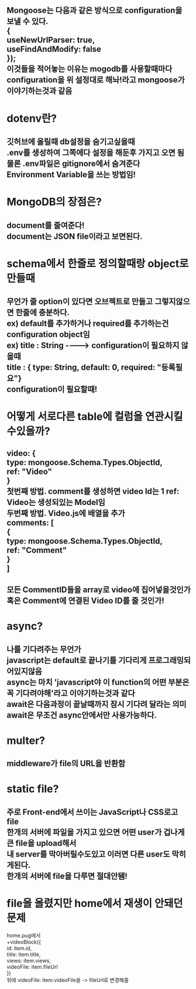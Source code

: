 Mongoose는 다음과 같은 방식으로 configuration을 보낼 수 있다.<br/>
{<br/>
    useNewUrlParser: true,<br/>
    useFindAndModify: false<br/>
});<br/>
이것들을 적어놓는 이유는 mogodb를 사용할때마다 configuration을 위 설정대로 해놔!라고 mongoose가 이야기하는것과 같음
------------------------------------------------------
dotenv란?
=================================================
깃허브에 올릴때 db설정을 숨기고싶을때<br/>
.env를 생성하여 그쪽에다 설정을 해둔후 가지고 오면 됨<br/>
물론 .env파일은 gitignore에서 숨겨준다<br/>
Environment Variable을 쓰는 방법임!
-----------------------------------------
MongoDB의 장점은?
=======================================
document를 줄여준다!<br/>
document는 JSON file이라고 보면된다.
---------------------------------------
schema에서 한줄로 정의할때랑 object로 만들때
======================================
무언가 줄 option이 있다면 오브젝트로 만들고 그렇지않으면 한줄에 충분하다.<br/>
ex) default를 추가하거나 required를 추가하는건 configuration object임<br/>
ex) title : String ----> configuration이 필요하지 않을때<br/>
    title : { type: String, default: 0, required: "등록필요"}<br/>
    configuration이 필요할때!<br/>
------------------------------------------
어떻게 서로다른 table에 컬럼을 연관시킬수있을까?
===========================================
video: {<br/>
    type: mongoose.Schema.Types.ObjectId,<br/>
    ref: "Video"<br/>
}<br/>
첫번째 방법. comment를 생성하면 video Id는 1 ref: Video는 생성되있는 Model임<br/>
두번째 방법. Video.js에 배열을 추가<br/>
comments: [<br/>
        {<br/>
            type: mongoose.Schema.Types.ObjectId,<br/>
            ref: "Comment"<br/>
        }<br/>
    ]
---------------------------------------------
모든 CommentID들을 array로 video에 집어넣을것인가<br/>
혹은 Comment에 연결된 Video ID를 줄 것인가!
-----------------------------------------------
async?
=================================
나를 기다려주는 무언가<br/>
javascript는 default로 끝나기를 기다리게 프로그래밍되어있지않음 <br/>
async는 마치 'javascript야 이 function의 어떤 부분은 꼭 기다려야해'라고 이야기하는것과 같다<br/>
await은 다음과정이 끝날때까지 잠시 기다려 달라는 의미
<br>
await은 무조건 async안에서만 사용가능하다.
----------------------------------------------------
multer?
================================
middleware가 file의 URL을 반환함
----------------------------------
static file?
=========================
주로 Front-end에서 쓰이는 JavaScript나 CSS로고 file<br/>
한개의 서버에 파일을 가지고 있으면 어떤 user가 겁나게 큰 file을 upload해서<br/>
내 server를 막아버릴수도있고 이러면 다른 user도 막히게된다.<br/>
한개의 서버에 file을 다루면 절대안됌!
--------------------------------
file을 올렸지만 home에서 재생이 안돼던 문제
======================================
home.pug에서<br/>
+videoBlock({<br/>
                id: item.id,<br/>
                title: item.title,<br/>
                views: item.views,<br/>
                videoFile: item.fileUrl<br/>
            })<br/>
위에 videoFile: item.videoFile을 -> fileUrl로 변경해줌







